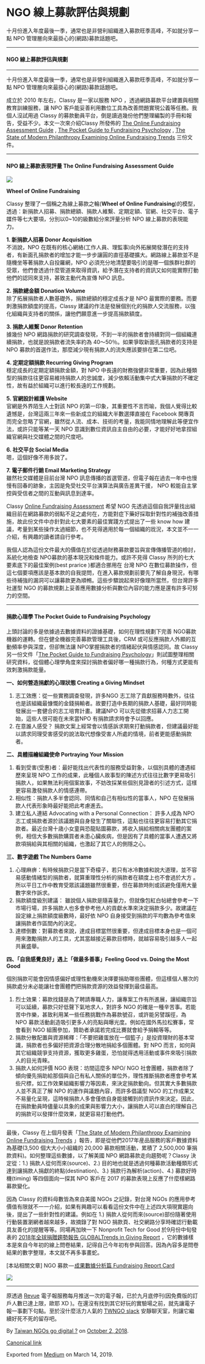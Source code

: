 NGO 線上募款評估與規劃
=============

十月份進入年度最後一季，通常也是非營利組織進入募款旺季高峰，不如就分享一點 NPO 管理層向來最掛心的(網路)募款話題吧。

* * *

#### NGO 線上募款評估與規劃

* * *

十月份進入年度最後一季，通常也是非營利組織進入募款旺季高峰，不如就分享一點 NPO 管理層向來最掛心的(網路)募款話題吧。

成立於 2010 年左右，Classy 是一家以服務 NPO ，透過網路募款平台建置與相關教育訓練服務，讓 NPO 客戶能妥善利用數位工具為改善問題實現公義等任務。我個人沒試用過 Classy 的募款動員平台，倒是讀過幾份他們整理編製的手冊和報告，受益不少。本文一次來介紹Classy 所發佈的 [The Online Fundraising Assessment Guide](https://go.classy.org/thankyou-online-fundraising-assessment-guide?submissionGuid=11c42b28-fe9d-48bf-a7e8-14033aecae6b) , [The Pocket Guide to Fundraising Psychology](https://go.classy.org/pocket-guide-fundraising) , [The State of Modern Philanthropy Examining Online Fundraising Trends](https://go.classy.org/reports/the-state-of-modern-philanthropy) 三份文件。

* * *

#### NPO 線上募款表現評量 The Online Fundraising Assessment Guide

![](https://cdn-images-1.medium.com/max/600/1*6DQzLUjaSIVfbYsflkBpPw.png)

**Wheel of Online Fundraising**

Classy 整理了一個稱之為線上募款之輪(**Wheel of Online Fundraising**)的模型，透過：新捐款人招募、捐款總額、捐款人維繫、定期定額、官網、社交平台、電子媒件等七大要項，分別以0~10的級數給分來評量分析 NPO 線上募款的表現能力。

**1\. 新捐款人招募 Donor Acquisition**  
不消說，NPO 在既有的核心網絡(工作人員、理監事)向外拓展開發潛在的支持者，有新面孔捐款者的增加才能一步步讓圓的直徑基礎擴大。網路線上募款並不是隨機坐等著捐款人自投羅網，NPO 必須充分地清楚要吸引的是哪一個族群社群的受眾，他們會透過什麼管道來取得資訊，給予潛在支持者的資訊又如何能實際打動他們的認同來支持，甚致主動代為宣傳 NPO 訊息。

**2\. 捐款總金額 Donation Volume**  
除了拓展捐款者人數基礎外，捐款總額的穩定成長才是 NPO 最實際的要務。而要刺激捐款額度的提高，Classy 建議的作法是發展個別化的捐款人交流服務，以強化組織與支持者的關係，讓他們願意進一步提高捐款額度。

**3\. 捐款人維繫 Donor Retention**  
據幾份 NPO 網路捐款的研究調查發現，不到一半的捐款者會持續對同一個組織連續捐款，也就是說捐款者流失率約為 40～50％。如果爭取新面孔捐款者的支持是 NPO 募款的首選作法，那麼減少現有捐款人的流失應該要排在第二位吧。

**4\. 定期定額捐款 Recurring Giving Program**  
穩定成長的定期定額捐款金額，對 NPO 中長遠的財務強健非常重要，因為此種類型的捐款往往更容易維持捐款人的忠誠度，減少依賴活動集中式大筆捐款的不確定性，故有益於組織可以進行較長遠的工作規劃。

**5\. 官網設計維護 Website**  
官網是外界陌生人士對該 NPO 的第一印象，其重要性不言而喻，我個人覺得比較遺憾是，台灣這兩三年來一些新成立的組織大半數選擇直接在 Facebook 開專頁而完全忽略了官網，雖然從人流、成本、技術的考量，我能同情地理解此等便宜作法，或許只能等某一天 NPO 意識到數位資訊自主自由的必要，才能好好地拿捏組織官網與社交媒體之間的尺度吧。

**6\. 社交平台 Social Media**  
嗯，這個好像不用多說了。

**7\. 電子郵件行銷 Email Marketing Strategy**  
雖然社交媒體是目前台灣 NPO 訊息傳播的首選管道，但電子報在過去一年中也慢慢有回春的跡象，主因是免受社交平台演算法與廣告差異干援， NPO 較能自主掌控與受信者之間的互動與訊息到達率。

Classy [Online Fundraising Assessment](https://go.classy.org/thankyou-online-fundraising-assessment-guide?submissionGuid=11c42b28-fe9d-48bf-a7e8-14033aecae6b) 希望 NGO 先透過這個自我評量找出組織目前在網路募款的弱點不足之處何在，方能對症下藥好採取針對性的補強改善措施，故此份文件中亦針對此七大要素的最佳實踐方式提出了一些 know how 建議，考量到某些操作太過細節，也不見得適用於每一個組織的戕況，本文並不一一介紹，有興趣的讀者請自行參考。

我個人認為這份文件最大的價值在於從透過財務募款要旨與宣傳傳播管道的檢討，系統化地檢查 NPO募款的基本現況和條件能力。或許不見得 Classy 所列的七大要素底下的最佳案例(best prarice )都適合挪用在 台灣 NPO 在數位募款操作，但這七個要項應該是基本款的自我提問，在進入募款規劃前要先了解自身現況，有哪些待補強的漏洞可以讓募款更為順𣈱。這些步驟說起來好像理所當然，但台灣許多社運型 NGO 的募款規劃上妥善應用數據分析與數位內容的能力應是還有許多可努力的空間。

* * *

#### 捐款心理學 The Pocket Guide to Fundraising Psychology

上頭討論的多是依據過去數據資料的證據基礎，如何在理性規劃下完善 NGO募款機器的運轉。但在健全機器完善募款管理工具後，CRM 或可反應捐款人外顯的互動頻率參與深度，但卻無法讓 NPO掌握捐款者的情緒起伏與情感認同。故 Classy 另一份文件「[The Pocket Guide to Fundraising Psychology](https://go.classy.org/pocket-guide-fundraising)」則試圖整理相關研究資料，從個體心理學角度來探討捐款者偏好哪一種捐款行為，何種方式更能有效刺激捐款能量。

**一、如何營造捐獻的心理狀態 Creating a Giving Mindset**

1.  志工效應：從一些實務調查發現，許多NGO 志工除了貢獻服務時數外，往往也是該組織最慷慨的金錢捐輸者。故要打造中長期的捐款人基礎，最好同時能發展出一套健合的志工培育計畫。建議NPO 可以先從徵求招募人力志工開始，這些人很可能在未來當NPO 有捐款請求時會予以回應。
2.  在意誰人感受？ 捐款文案上經常會以情感訴求期來打動捐款者，但建議最好能以請求同理受害感受的說法取代想像受害人所處的情境，前者更能感動捐款者。

**二、具體描繪組織使命 Portraying Your Mission**

1.  看到受害(受惠)者：最好能找出代表性的服務受益對象，以個別具體的遭遇經歷來呈現 NPO 工作的成果，此種個人故事型的陳述方式往往比數字更易吸引捐款人，如果無法利用個案故事，不妨改採某些個別見證者的引述方式，這樣更容易激發捐款人的情感連帶。
2.  相似性：捐款人多半會認同、同情和自己有相似性的當事人，NPO 在發展捐款人代表形象時最好能把此考慮進去。
3.  建立私人連結 Advocating with a Personal Connection： 許多人成為 NPO 志工或捐款者源於該議題與自身發生了關聯性，這點也往往更容易打動其它捐款者。最近台灣十歳小女童與恐龍貼圖募款，將收入捐給相關病友團體的案例，相信大多數捐款購買者未患心臟疾病，但是因有了具體的當事人遭遇又將款項捐給與其相關的組織，也激起了其它人的側隱之心。

**三、數字遊戲 The Numbers Game**

1.  心理麻痹：有時候捐款只是當下奇檬子，若只有冰冷數據和說大道理，並不容易感動情緒型的捐款者，就算重理性分析的捐款者在額度上也不會過於大方 。所以平日工作中教育受眾該議題雖然很重要，但在募款時則或該避免僅用大量數字來作訴求。
2.  捐款額度級別建議： 雖說個人捐款是隨喜量力，但就像包紅白帖總會參考一下市場行場，許多捐款人也多會參考他人的貢獻水準來決定捐款多少。故建議在設定線上捐款額度級數時，最好依 NPO 自身接受到捐款的平均數為參考值來讓捐款者作區間內的決定。
3.  達標倒數：對募款者來說，達成目標當然很重要，但達成目標本身也是一個可用來激勵捐款人的工具，尤其當越接近募款目標時，就越容易吸引越多人一起共襄盛舉。

**四、「自我感覺良好」遇上「做最多善事」Feeling Good vs. Doing the Most Good**

個別捐款可能會因情感偏好或理性動機來決擇要捐助哪些團體，但這樣個人層次的捐款處分未必能讓社會團體們把捐款資源的效益發揮到最佳最高。

1.  烈士效果：募款找錢是為了聘請專職人力，讓專案工作有所進展，讓組織宗旨可以延續，募款只好低聲下氣地求人，對許多 NGO 的確是一種辛苦事。若能苦中作樂，甚致利用某一些任務挑戰作為募款號召，或許能另譬蹊徑，為 NPO 募款活動創造吸引更多人的亮點與曝光度。例如在國外馬拉松賽事，常會看到 NGO 組團參加，贊助者承諾若完成比賽就會給予捐輸等等。
2.  捐款分散配置與資源稀釋：「不要把雞蛋放在一個籃子」是投資理財的基本常識，捐款者也多偏好把資源合理分散地捐給多個團體。對 NPO 而言，如何與其它組織競爭支持資源，獲取更多雞蛋，恐怕就得透用活動或事件來吸引捐款人的目光青睞。
3.  捐款人如何評價 NGO 表現：坊間這麼多 NPO/ NGO 社會團體，捐款者除了傾向優先捐助給那個與自己有私人關係的單位外，理性推斷捐款者應會參考某些尺標，如工作效果組織影響力等因素，來決定捐款動向。但其實大多數捐款人並不真正了解 NPO 的運作與議題內容，而許多倡議型 NGO 的工作成果又不易量化呈現，這時候捐款人多會僅依自身能接觸到的資訊作來決定。因此，在捐款動員時儘量以具象的成果與影響力大小，讓捐款人可以直白的理解自己的捐款可以發揮什麼效果，就更容易打動他們。

* * *

最後，Classy 在上個月發表「[The State of Modern Philanthropy Examining Online Fundraising Trends](https://go.classy.org/reports/the-state-of-modern-philanthropy) 」報告，即是從他們2017年産品服務的客戶數據資料為基礎(3,500 個大大小小組織的 20,000 募款相關活動，累積了 2,500,000 筆捐款資料)。如何整理這些數據，以了解美國 NPO 網路募款走向趨勢呢？Classy 決定從：1.) 捐款人從何而來(source)、2.) 目的地也就是透過何種募款活動種類形式達到讓捐款人捐獻的終點(destination)、3.) 捐款行為解析(action)、4.) 募款好時機(timing) 等四個面向一探其 NPO 客戶在 2017 的募款表現上反應了什麼樣網路募款變化。

因為 Classy 的資料母數皆為來自美國 NGOs 之記錄，對台灣 NGOs 的應用參考價值有限就不一一介紹，如果有興趣可以看看這份文件中在上述四大項現實趨向後，提出了一些針對性的建議。例如在 1.) 捐款人從何而來(source)部份隨著使用行動裝置瀏網者越來越多，故摘錄了對 NGO 捐款頁、社交網路分享時確認行動載具友善化的提醒等等。同場再加映一下 Nonprofit Tech for Good 於9月份中旬發表的 [2018年全球捐贈趨勢報告 GLOBALTrends in Giving Report](https://givingreport.ngo/) ，它的數據樣本是來自今年初的線上問卷結果，記得自己今年初有參與回答。因為內容多是問卷結果的數字整理，本文就不再多事畫蛇。

\[本站相關文章\] NGO 募款 — [成果數據分析篇 Fundraising Report Card](https://to.twngo.xyz/2xu2L4T)

![](https://cdn-images-1.medium.com/max/800/1*5AjcmAecJjFrfR6vkQ7dbA.jpeg)

* * *

原透過 [Revue](https://medium.com/u/1fc52b87a3ab) 電子報服務每月推送一次的電子報，已於九月底停刊(因免費版的訂戶人數已達上限，歐耶 XD )。在還沒有找到其它好玩的實驗場之前，就先讓電子報一事劃下句點。至於沒什麼活力人氣的 [TWNGO slack](http://to.twngo.xyz/2tHrRtj) 安靜聊天室，則讓它繼續好死不死的留存吧。

By [Taiwan NGOs go digital ?](https://medium.com/@twngo) on [October 2, 2018](https://medium.com/p/35510c222401).

[Canonical link](https://medium.com/@twngo/ngo-%E7%B7%9A%E4%B8%8A%E5%8B%9F%E6%AC%BE%E8%A9%95%E4%BC%B0%E8%88%87%E8%A6%8F%E5%8A%83-35510c222401)

Exported from [Medium](https://medium.com) on March 14, 2019.